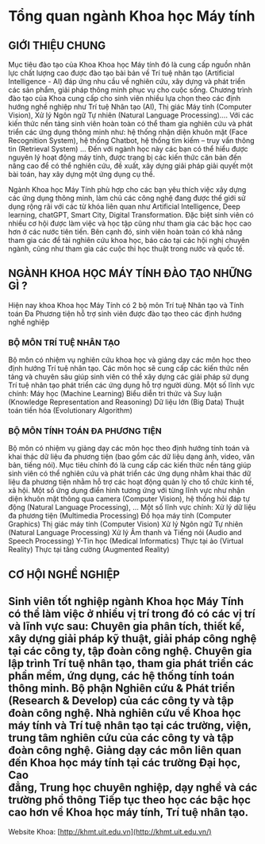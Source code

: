 # Tổng quan ngành Khoa học Máy tính

## GIỚI THIỆU CHUNG
Mục tiêu đào tạo của Khoa Khoa học Máy tính đó là cung cấp nguồn nhân lực chất lượng cao được đào tạo bài bản về Trí tuệ nhân tạo (Artificial Intelligence - AI) đáp ứng nhu cầu về nghiên cứu, xây dựng và phát triển các sản phẩm, giải pháp thông minh phục vụ cho cuộc sống. Chương trình đào tạo của Khoa cung cấp cho sinh viên nhiều lựa chọn theo các định hướng nghề nghiệp như Trí tuệ Nhân tạo (AI), Thị giác Máy tính (Computer Vision), Xử lý Ngôn ngữ Tự nhiên (Natural Language Processing)…. Với các kiến thức nền tảng sinh viên hoàn toàn có thể tham gia nghiên cứu và phát triển các ứng dụng thông minh như: hệ thống nhận diện khuôn mặt (Face Recognition System), hệ thống Chatbot, hệ thống tìm kiếm – truy vấn thông tin (Retrieval System) …
Đến với ngành học này các bạn có thể hiểu được nguyên lý hoạt động máy tính, được trang bị các kiến thức căn bản đến nâng cao để có thể nghiên cứu, đề xuất, xây dựng giải pháp giải quyết một bài toán, hay xây dựng một ứng dụng cụ thể.

Ngành Khoa học Máy Tính phù hợp cho các bạn yêu thích việc xây dựng các ứng dụng thông minh, làm chủ các công nghệ đang được thế giới sử dụng rộng rãi với các từ khóa liên quan như Artificial Intelligence, Deep learning, chatGPT, Smart City, Digital Transformation. Đặc biệt sinh viên có nhiều cơ hội được làm việc và học tập cũng như tham gia các bậc học cao hơn ở các nước tiên tiến. Bên cạnh đó, sinh viên hoàn toàn có khả năng tham gia các đề tài nghiên cứu khoa học, báo cáo tại các hội nghị chuyên ngành, cũng như tham gia các cuộc thi học thuật trong nước và quốc tế.
## NGÀNH KHOA HỌC MÁY TÍNH ĐÀO TẠO NHỮNG GÌ ?
Hiện nay khoa Khoa học Máy Tính có 2 bộ môn Trí tuệ Nhân tạo và Tính toán Đa Phương tiện hỗ trợ sinh viên được đào tạo theo các định hướng nghề nghiệp
### BỘ MÔN TRÍ TUỆ NHÂN TẠO
Bộ môn có nhiệm vụ nghiên cứu khoa học và giảng dạy các môn học theo định hướng Trí tuệ nhân tạo. Các môn học sẽ cung cấp các kiến thức nền tảng và chuyên sâu giúp sinh viên có thể xây dựng các giải pháp sử dụng Trí tuệ nhân tạo phát triển các ứng dụng hỗ trợ người dùng.
Một số lĩnh vực chính:
 Máy học (Machine Learning)
 Biểu diễn tri thức và Suy luận (Knowledge Representation and Reasoning)
 Dữ liệu lớn (Big Data)
 Thuật toán tiến hóa (Evolutionary Algorithm)
### BỘ MÔN TÍNH TOÁN ĐA PHƯƠNG TIỆN
Bộ môn có nhiệm vụ giảng dạy các môn học theo định hướng tính toán và khai thác dữ liệu đa phương tiện (bao gồm các dữ liệu dạng ảnh, video, văn bản, tiếng nói). Mục tiêu chính đó là cung cấp các kiến thức nền tảng giúp sinh viên có thể nghiên cứu và phát triển các ứng dụng nhằm khai thác dữ liệu đa phương tiện nhằm hỗ trợ các hoạt động quản lý cho tổ chức kinh tế, xã hội. Một số ứng dụng điển hình tương ứng với từng lĩnh vực như nhận diện khuôn mặt thông qua camera (Computer Vision), hệ thống hỏi đáp tự động (Natural Language Processing), …
Một số lĩnh vực chính:
 Xử lý dữ liệu đa phương tiện (Multimedia Processing)
 Đồ họa máy tính (Computer Graphics)
 Thị giác máy tính (Computer Vision)
 Xử lý Ngôn ngữ Tự nhiên (Natural Language Processing)
 Xử lý Âm thanh và Tiếng nói (Audio and Speech Processing)
 Y-Tin học (Medical Informatics)
 Thực tại ảo (Virtual Reality)
 Thực tại tăng cường (Augmented Reality)
## CƠ HỘI NGHỀ NGHIỆP
Sinh viên tốt nghiệp ngành Khoa học Máy Tính có thể làm việc ở nhiều vị trí trong đó có các vị trí và lĩnh vực sau:
 Chuyên gia phân tích, thiết kế, xây dựng giải pháp kỹ thuật, giải pháp công nghệ tại các công ty, tập đoàn công nghệ.
 Chuyên gia lập trình Trí tuệ nhân tạo, tham gia phát triển các phần mềm, ứng dụng, các hệ thống tính toán thông minh.
 Bộ phận Nghiên cứu & Phát triển (Research & Develop) của các công ty và tập đoàn công nghệ.
 Nhà nghiên cứu về Khoa học máy tính và Trí tuệ nhân tạo tại các trường, viện, trung tâm nghiên cứu của các công ty và tập đoàn công nghệ.
 Giảng dạy các môn liên quan đến Khoa học máy tính tại các trường Đại học, Cao  
  đẳng, Trung học chuyên nghiệp, dạy nghề và các trường phổ thông
 Tiếp tục theo học các bậc học cao hơn về Khoa học máy tính, Trí tuệ nhân tạo.
---
Website Khoa: [http://khmt.uit.edu.vn](http://khmt.uit.edu.vn/)